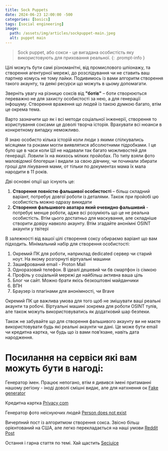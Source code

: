 ```yaml
---
title: Sock Puppets
date: 2024-06-23 12:00:00 -500
categories: [basics]
tags: [social engineering]
image:
  path: /assets/img/articles/sockpuppet-main.jpeg
  alt: puppet main
---
```


> Sock puppet, або сокси - це вигадана особистість яку використовують для приховання реальної.
{: .prompt-info }

Цілі можуть бути самі різноманітні, від промислового шпіонажу, та створення агентурної мережі, до розcлідування чи не ставить ваш партнер комусь не тому лайки.
Подивимось із вами алгоритм створення такого акаунту, та деякі ресурси що можуть в цьому допомагати. 

Зверніть увагу на різницю соксів від **"ботів"** – боти створюються переважно не для захисту особистості за нею, а для генерації інфошуму. Створення враження що людей із такою думкою багато, втім це окрема тема.

Варто зазначити що як і всі методи соціальної інженерії, створення то користування соксами це доволі творча історія. Врахувати всі нюанси в конкретному випадку неможливо.

Я знаю особисто кілька історій коли люди з якими спілкувались місяцями та роками могли виявлятися абсолютними підробками. І це було ще в часи коли ШІ не надавали так багато можливостей для генерації. Ловили їх на якихось мілких пройобах. По типу взяли фото маловідомої блогерши і видали за свою дівчину, чи починали збирати гроші для лікування мами, от тільки по документах мама їх мала народити в 11 років.

Дві основні опції що існують це:
1. **Створення повністю фальшивої особистості** – більш складний варіант, потребує довгої роботи із деталями. Також при пройобі цю особистість можно одразу викидати
2. **Створення фальшивого аватара який очевидно фальшивий** - потребує менше роботи, адже всі розуміють що це не реальна особистість. Втім цього достатньо для маскування, але складніше створити довіру навколо акаунту. Втім згадайте анонімні OSINT акаунти у твітері

В залежності від вашої цілі створення соксу обираємо варіант що вам підходить. Mінімальний набір для створення особистості:
1. Окремий ПК для роботи, наприклад dedicated сервер чи старий ноут. На якому розгорнуті віртуальні машини
2. Зашифрований email - Proton Mail
3. Одноразовий телефон. В ідеалі дешевий чи бв смартфон із сімкою
4. Профіль у соціальній мережі де найбільш активна ваша ціль
5. Блог чи сайт. Можно брати якісь безкоштовні майданчики
6. ВПН
7. Браузер із плагінами для анонімності, чи Brave

Окремий ПК це важлива умова для того щоб не змішувати ваші реальні акаунти та робочі. Віртуальні машині зокрема для роботи OSINT тулів, але також можуть використовуватись як додатковий шар безпеки.

Також не забувайте що для створення фальшивого акаунту ви не маєте використовувати будь які реальні акаунти чи дані. Це може бути email чи кредитна картка, чи будь що із вами повʼязане, навіть дата народження.

# Посилання на сервіси які вам можуть бути в нагоді:
Генератор імен. Працює непогано, втім я дивився імені притаманні нашому регіону - іноді доволі смішні видає, але для натхнення ок
[Fake generator](https://www.fakenamegenerator.com)

Кредитна картка
[Privacy com](https://privacy.com)

Генератор фото неіснуючих людей
[Person does not exist](https://www.thispersondoesnotexist.com)

 Вичерпний пост із алгоритмом створення сокса. Звісно більш орієнтований на США, але легко перекладається на наші умови
 [Reddit Post](https://www.reddit.com/r/OSINT/comments/dp70jr/my_process_for_setting_up_anonymous_sockpuppet/)

 Остання і гарна стаття по темі. Хай щастить
 [Secjuice](https://www.secjuice.com/the-art-of-the-sock-osint-humint/)